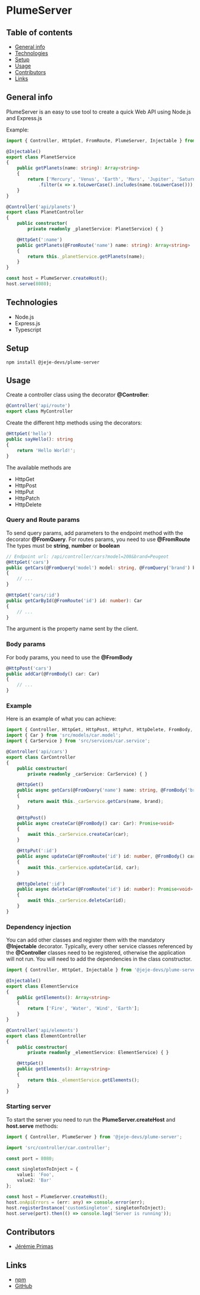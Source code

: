 # PlumeServer

## Table of contents

* [General info](#general-info)
* [Technologies](#technologies)
* [Setup](#setup)
* [Usage](#usage)
* [Contributors](#contributors)
* [Links](#links)

## General info

PlumeServer is an easy to use tool to create a quick Web API using Node.js and Express.js

Example:
```ts
import { Controller, HttpGet, FromRoute, PlumeServer, Injectable } from '@jeje-devs/plume-server';

@Injectable()
export class PlanetService
{
    public getPlanets(name: string): Array<string>
    {
        return ['Mercury', 'Venus', 'Earth', 'Mars', 'Jupiter', 'Saturne', 'Uranus', 'Neptune']
            .filter(x => x.toLowerCase().includes(name.toLowerCase()));
    }
}

@Controller('api/planets')
export class PlanetController
{
    public constructor(
        private readonly _planetService: PlanetService) { }

    @HttpGet(':name')
    public getPlanets(@FromRoute('name') name: string): Array<string>
    {
        return this._planetService.getPlanets(name);
    }
}

const host = PlumeServer.createHost();
host.serve(8080);
```

## Technologies

* Node.js
* Express.js
* Typescript

## Setup

```
npm install @jeje-devs/plume-server
```

## Usage

Create a controller class using the decorator **@Controller**:
```ts
@Controller('api/route')
export class MyController
```

Create the different http methods using the decorators:
```ts
@HttpGet('hello')
public sayHello(): string
{
    return 'Hello World!';
}
```

The available methods are
* HttpGet
* HttpPost
* HttpPut
* HttpPatch
* HttpDelete

### Query and Route params

To send query params, add parameters to the endpoint method with the decorator **@FromQuery**.
For routes params, you need to use **@FromRoute**
The types must be **string**, **number** or **boolean**

```ts
// Endpoint url: /api/controller/cars?model=208&brand=Peugeot
@HttpGet('cars')
public getCars(@FromQuery('model') model: string, @FromQuery('brand') brand: string): Array<Car>
{
    // ...
}

@HttpGet('cars/:id')
public getCarById(@FromRoute('id') id: number): Car
{
    // ...
}
```

The argument is the property name sent by the client.

### Body params

For body params, you need to use the **@FromBody**

```ts
@HttpPost('cars')
public addCar(@FromBody() car: Car)
{
    // ...
}
```

### Example

Here is an example of what you can achieve:
```ts
import { Controller, HttpGet, HttpPost, HttpPut, HttpDelete, FromBody, Injectable } from '@jeje-devs/plume-server';
import { Car } from 'src/models/car.model';
import { CarService } from 'src/services/car.service';

@Controller('api/cars')
export class CarController
{
    public constructor(
        private readonly _carService: CarService) { }

    @HttpGet()
    public async getCars(@FromQuery('name') name: string, @FromBody('brand') brand: string): Promise<Array<Car>>
    {
        return await this._carService.getCars(name, brand);
    }

    @HttpPost()
    public async createCar(@FromBody() car: Car): Promise<void>
    {
        await this._carService.createCar(car);
    }

    @HttpPut(':id')
    public async updateCar(@FromRoute('id') id: number, @FromBody() car: Car): Promise<void>
    {
        await this._carService.updateCar(id, car);
    }

    @HttpDelete(':id')
    public async deleteCar(@FromRoute('id') id: number): Promise<void>
    {
        await this._carService.deleteCar(id);
    }
}
```

### Dependency injection

You can add other classes and register them with the mandatory **@Injectable** decorator.
Typically, every other service classes referenced by the **@Controller** classes need to be registered, otherwise the application will not run.
You will need to add the dependencies in the class constructor.

```ts
import { Controller, HttpGet, Injectable } from '@jeje-devs/plume-server';

@Injectable()
export class ElementService
{
    public getElements(): Array<string>
    {
        return ['Fire', 'Water', 'Wind', 'Earth'];
    }
}

@Controller('api/elements')
export class ElementController
{
    public constructor(
        private readonly _elementService: ElementService) { }

    @HttpGet()
    public getElements(): Array<string>
    {
        return this._elementService.getElements();
    }
}
```

### Starting server

To start the server you need to run the **PlumeServer.createHost** and **host.serve** methods:
```ts
import { Controller, PlumeServer } from '@jeje-devs/plume-server';

import 'src/controller/car.controller';

const port = 8080;

const singletonToInject = {
    value1: 'Foo',
    value2: 'Bar'
};

const host = PlumeServer.createHost();
host.onApiErrors = (err: any) => console.error(err);
host.registerInstance('customSingleton', singletonToInject);
host.serve(port).then(() => console.log('Server is running'));
```

## Contributors

- [Jérémie Primas](https://github.com/JeremiePr)

## Links

- [npm](https://www.npmjs.com/package/@jeje-devs/plume-server)
- [GitHub](https://github.com/JeremiePr/PlumeServer)